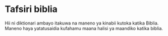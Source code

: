# Tafsiri biblia
Hii ni diktionari ambayo itakuwa na maneno ya kinabii kutoka katika Biblia. Maneno haya yatatusaidia kufahamu maana halisi ya maandiko katika biblia. 
